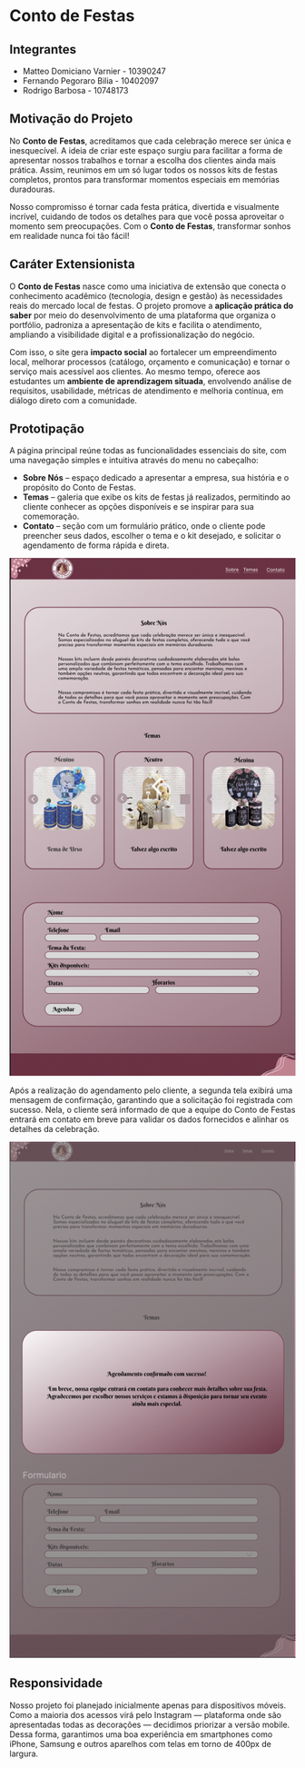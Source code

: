 # Conto de Festas

## Integrantes

- Matteo Domiciano Varnier - 10390247
- Fernando Pegoraro Bilia - 10402097
- Rodrigo Barbosa - 10748173

## Motivação do Projeto

No **Conto de Festas**, acreditamos que cada celebração merece ser única e inesquecível. A ideia de criar este espaço surgiu para facilitar a forma de apresentar nossos trabalhos e tornar a escolha dos clientes ainda mais prática. Assim, reunimos em um só lugar todos os nossos kits de festas completos, prontos para transformar momentos especiais em memórias duradouras.

Nosso compromisso é tornar cada festa prática, divertida e visualmente incrível, cuidando de todos os detalhes para que você possa aproveitar o momento sem preocupações. Com o **Conto de Festas**, transformar sonhos em realidade nunca foi tão fácil!

## Caráter Extensionista

O **Conto de Festas** nasce como uma iniciativa de extensão que conecta o conhecimento acadêmico (tecnologia, design e gestão) às necessidades reais do mercado local de festas. O projeto promove a **aplicação prática do saber** por meio do desenvolvimento de uma plataforma que organiza o portfólio, padroniza a apresentação de kits e facilita o atendimento, ampliando a visibilidade digital e a profissionalização do negócio.

Com isso, o site gera **impacto social** ao fortalecer um empreendimento local, melhorar processos (catálogo, orçamento e comunicação) e tornar o serviço mais acessível aos clientes. Ao mesmo tempo, oferece aos estudantes um **ambiente de aprendizagem situada**, envolvendo análise de requisitos, usabilidade, métricas de atendimento e melhoria contínua, em diálogo direto com a comunidade.

## Prototipação

A página principal reúne todas as funcionalidades essenciais do site, com uma navegação simples e intuitiva através do menu no cabeçalho:

- **Sobre Nós** – espaço dedicado a apresentar a empresa, sua história e o propósito do Conto de Festas.
- **Temas** – galeria que exibe os kits de festas já realizados, permitindo ao cliente conhecer as opções disponíveis e se inspirar para sua comemoração.
- **Contato** – seção com um formulário prático, onde o cliente pode preencher seus dados, escolher o tema e o kit desejado, e solicitar o agendamento de forma rápida e direta.

![Screenshot do Site](src/assets/print_pagina_inicial.png)

Após a realização do agendamento pelo cliente, a segunda tela exibirá uma mensagem de confirmação, garantindo que a solicitação foi registrada com sucesso. Nela, o cliente será informado de que a equipe do Conto de Festas entrará em contato em breve para validar os dados fornecidos e alinhar os detalhes da celebração.

![Screenshot pagina confirmacao](src/assets/print_pagina_dois.png)

## Responsividade

Nosso projeto foi planejado inicialmente apenas para dispositivos móveis.
Como a maioria dos acessos virá pelo Instagram — plataforma onde são
apresentadas todas as decorações — decidimos priorizar a versão mobile. Dessa
forma, garantimos uma boa experiência em smartphones como iPhone, Samsung
e outros aparelhos com telas em torno de 400px de largura.
